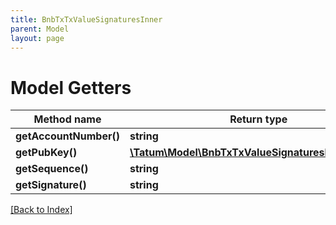 ```yaml
---
title: BnbTxTxValueSignaturesInner
parent: Model
layout: page
---
```


# Model Getters

Method name | Return type | Description | Notes
------------ | ------------- | ------------- | -------------
**getAccountNumber()** | **string** |  | [optional]
**getPubKey()** | [**\Tatum\Model\BnbTxTxValueSignaturesInnerPubKey**](BnbTxTxValueSignaturesInnerPubKey.md) |  | [optional]
**getSequence()** | **string** |  | [optional]
**getSignature()** | **string** |  | [optional]

[[Back to Index]](../index.md)
